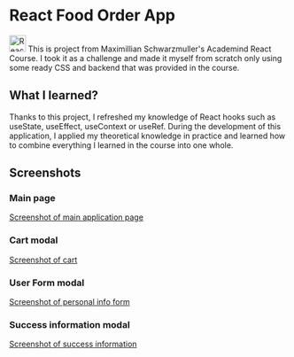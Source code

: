 # React Food Order App

<a href="https://react.dev/" target="_blank" rel="noopener"><img alt='React Icon' height="30px" width="30px" src="https://cdn.jsdelivr.net/gh/devicons/devicon/icons/react/react-original.svg" /></a> This is project from Maximillian Schwarzmuller's Academind React Course. I took it as a challenge and made it myself from scratch only using some ready CSS and backend that was provided in the course.

## What I learned?

Thanks to this project, I refreshed my knowledge of React hooks such as useState, useEffect, useContext or useRef. During the development of this application, I applied my theoretical knowledge in practice and learned how to combine everything I learned in the course into one whole.

## Screenshots

### Main page
[Screenshot of main application page](./screenshots/Screenshot1.png)
### Cart modal
[Screenshot of cart](./screenshots/Screenshot2.png)
### User Form modal
[Screenshot of personal info form](./screenshots/Screenshot3.png)
### Success information modal
[Screenshot of success information](./screenshots/Screenshot4.png)